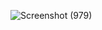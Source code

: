 ![Screenshot (979)](https://user-images.githubusercontent.com/112242990/233857688-8f40798e-5333-4ba0-a28b-38e3f971faaf.png)
